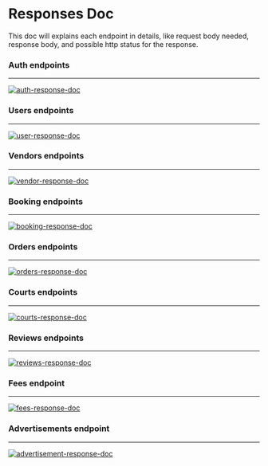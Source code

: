 # Responses Doc

This doc will explains each endpoint in details, like request body needed, response body, and possible http status for the response.

### Auth endpoints

---

[![auth-response-doc](https://img.shields.io/badge/visit-auth--response--doc-default)](https://github.com/bryanfks-dev/Courtly-Service/blob/main/docs/AUTH_RESPONSE.md)

### Users endpoints

---

[![user-response-doc](https://img.shields.io/badge/visit-user--response--doc-red)](https://github.com/bryanfks-dev/Courtly-Service/blob/main/docs/USER_RESPONSE.md)

### Vendors endpoints

---

[![vendor-response-doc](https://img.shields.io/badge/visit-vendor--response--doc-silver)](https://github.com/bryanfks-dev/Courtly-Service/blob/main/docs/VENDOR_RESPONSE.md)

### Booking endpoints

---

[![booking-response-doc](https://img.shields.io/badge/visit-booking--response--doc-purple)](https://github.com/bryanfks-dev/Courtly-Service/blob/main/docs/BOOKING_RESPONSE.md)

### Orders endpoints

---

[![orders-response-doc](https://img.shields.io/badge/visit-orders--response--doc-pink)](https://github.com/bryanfks-dev/Courtly-Service/blob/main/docs/ORDERS_RESPONSE.md)

### Courts endpoints

---

[![courts-response-doc](https://img.shields.io/badge/visit-courts--response--doc-white)](https://github.com/bryanfks-dev/Courtly-Service/blob/main/docs/COURTS_RESPONSE.md)

### Reviews endpoints

---

[![reviews-response-doc](https://img.shields.io/badge/visit-reviews--response--doc-gold)](https://github.com/bryanfks-dev/Courtly-Service/blob/main/docs/REVIEWS_RESPONSE.md)

### Fees endpoint

---

[![fees-response-doc](https://img.shields.io/badge/visit-fees--response--doc-green)](https://github.com/bryanfks-dev/Courtly-Service/blob/main/docs/FEES_RESPONSE.md)

### Advertisements endpoint

---

[![advertisement-response-doc](https://img.shields.io/badge/visit-advertisement--response--doc-black)](https://github.com/bryanfks-dev/Courtly-Service/blob/main/docs/ADVERTISEMENT_RESPONSE.md)
